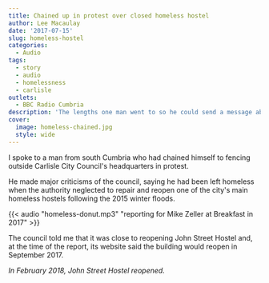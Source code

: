 ```yaml
---
title: Chained up in protest over closed homeless hostel
author: Lee Macaulay
date: '2017-07-15'
slug: homeless-hostel
categories:
  - Audio
tags:
  - story
  - audio
  - homelessness
  - carlisle
outlets: 
  - BBC Radio Cumbria
description: 'The lengths one man went to so he could send a message about a flooded homeless hostel.'
cover: 
  image: homeless-chained.jpg
  style: wide
---
```


I spoke to a man from south Cumbria who had chained himself to fencing outside Carlisle City Council's headquarters in protest.

He made major criticisms of the council, saying he had been left homeless when the authority neglected to repair and reopen one of the city's main homeless hostels following the 2015 winter floods.

{{< audio "homeless-donut.mp3" "reporting for Mike Zeller at Breakfast in 2017" >}}

The council told me that it was close to reopening John Street Hostel and, at the time of the report, its website said the building would reopen in September 2017.

*In February 2018, John Street Hostel reopened.*